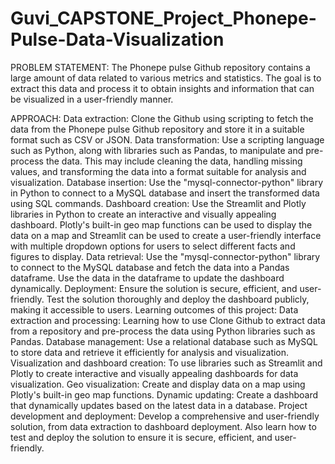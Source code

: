 # Guvi_CAPSTONE_Project_Phonepe-Pulse-Data-Visualization

PROBLEM STATEMENT:
The Phonepe pulse Github repository contains a large amount of data related to various metrics and statistics. The goal is to extract this data and process it to obtain insights and information that can be visualized in a user-friendly manner.

APPROACH:
Data extraction: Clone the Github using scripting to fetch the data from the Phonepe pulse Github repository and store it in a suitable format such as CSV or JSON.
Data transformation: Use a scripting language such as Python, along with libraries such as Pandas, to manipulate and pre-process the data. This may include cleaning the data, handling missing values, and transforming the data into a format suitable for analysis and visualization.
Database insertion: Use the "mysql-connector-python" library in Python to connect to a MySQL database and insert the transformed data using SQL commands.
Dashboard creation: Use the Streamlit and Plotly libraries in Python to create an interactive and visually appealing dashboard. Plotly's built-in geo map functions can be used to display the data on a map and Streamlit can be used to create a user-friendly interface with multiple dropdown options for users to select different facts and figures to display.
Data retrieval: Use the "mysql-connector-python" library to connect to the MySQL database and fetch the data into a Pandas dataframe. Use the data in the dataframe to update the dashboard dynamically.
Deployment: Ensure the solution is secure, efficient, and user-friendly. Test the solution thoroughly and deploy the dashboard publicly, making it accessible to users.
Learning outcomes of this project:
Data extraction and processing: Learning how to use Clone Github to extract data from a repository and pre-process the data using Python libraries such as Pandas.
Database management: Use a relational database such as MySQL to store data and retrieve it efficiently for analysis and visualization.
Visualization and dashboard creation: To use libraries such as Streamlit and Plotly to create interactive and visually appealing dashboards for data visualization.
Geo visualization: Create and display data on a map using Plotly's built-in geo map functions.
Dynamic updating: Create a dashboard that dynamically updates based on the latest data in a database.
Project development and deployment: Develop a comprehensive and user-friendly solution, from data extraction to dashboard deployment. Also learn how to test and deploy the solution to ensure it is secure, efficient, and user-friendly.
